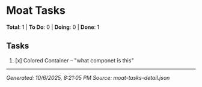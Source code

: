 # Moat Tasks

**Total**: 1 | **To Do**: 0 | **Doing**: 0 | **Done**: 1

## Tasks

1. [x] Colored Container – "what componet is this"

---

_Generated: 10/6/2025, 8:21:05 PM_
_Source: moat-tasks-detail.json_
